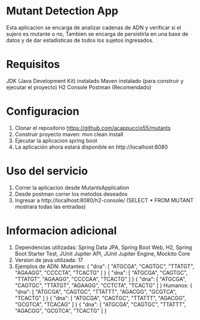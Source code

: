 # Mutant Detection App

  Esta aplicacion se encarga de analizar cadenas de ADN y verificar si el sujero es mutante o no,
  Tambien se encarga de persistirla en una base de datos y de dar estadisticas de todos los sujetos ingresados.

# Requisitos

  JDK (Java Development Kit) instalado
  Maven instalado (para construir y ejecutar el proyecto)
  H2 Console
  Postman (Recomendado)

# Configuracion

  1. Clonar el repositorio https://github.com/acappuccio55/mutants
  2. Construir proyecto maven: mvn clean install
  3. Ejecutar la aplicacion spring boot
  4. La aplicación ahora estará disponible en http://localhost:8080

# Uso del servicio 

  1. Correr la aplicacion desde MutantsApplication
  2. Desde postman correr los metodos deseados
  3. Ingresar a http://localhost:8080/h2-console/ (SELECT * FROM MUTANT mostrara todas las entradas)

# Informacion adicional

  1. Dependencias utilizadas: Spring Data JPA, Spring Boot Web, H2, Spring Boot Starter Test, JUnit Jupiter API, JUnit Jupiter Engine, Mockito Core
  2. Version de java utilizada: 17
  3. Ejemplos de ADN:
    Mutantes: 
            { "dna": [ "ATGCGA", "CAGTGC", "TTATGT", "AGAAGG", "CCCCTA", "TCACTG" ] }
            { "dna": [ "ATGCGA", "CAGTGC", "TTATGT", "AGAAGG", "CCCCAA", "TCACTG" ] }
            { "dna": [ "ATGCGA", "CAGTGC", "TTATGT", "AGAAGG", "CCTCTA", "TCACTG" ] }
    Humanos: 
            { "dna": [ "ATGCGA", "CAGTGC", "TTATTT", "AGACGG", "GCGTCA", "TCACTG" ] }
            { "dna": [ "ATGCGA", "CAGTGC", "TTATTT", "AGACGG", "GCGTCA", "TCACAG" ] }
            { "dna": [ "ATGCGA", "CAGTGC", "TTATTT", "AGACGG", "GCGTCA", "TCACTG" ] }
